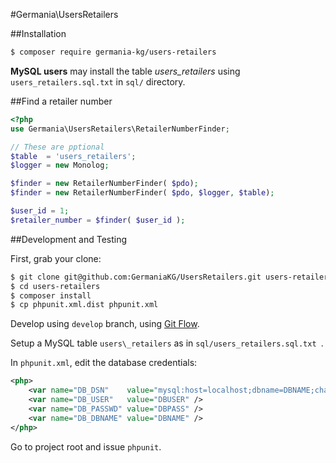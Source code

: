 #Germania\UsersRetailers




##Installation

```bash
$ composer require germania-kg/users-retailers
```

**MySQL users** may install the table *users\_retailers* using `users_retailers.sql.txt` in `sql/` directory.

##Find a retailer number

```php
<?php
use Germania\UsersRetailers\RetailerNumberFinder;

// These are pptional
$table  = 'users_retailers';
$logger = new Monolog;

$finder = new RetailerNumberFinder( $pdo);
$finder = new RetailerNumberFinder( $pdo, $logger, $table);

$user_id = 1;
$retailer_number = $finder( $user_id );
```



##Development and Testing

First, grab your clone:

```bash
$ git clone git@github.com:GermaniaKG/UsersRetailers.git users-retailers
$ cd users-retailers
$ composer install
$ cp phpunit.xml.dist phpunit.xml
```

Develop using `develop` branch, using [Git Flow](https://github.com/nvie/gitflow).   

Setup a MySQL table `users\_retailers` as in `sql/users_retailers.sql.txt `. 

In `phpunit.xml`, edit the database credentials:

```xml
<php>
	<var name="DB_DSN"    value="mysql:host=localhost;dbname=DBNAME;charset=utf8" />
	<var name="DB_USER"   value="DBUSER" />
	<var name="DB_PASSWD" value="DBPASS" />
	<var name="DB_DBNAME" value="DBNAME" />
</php>
```


Go to project root and issue `phpunit`.

